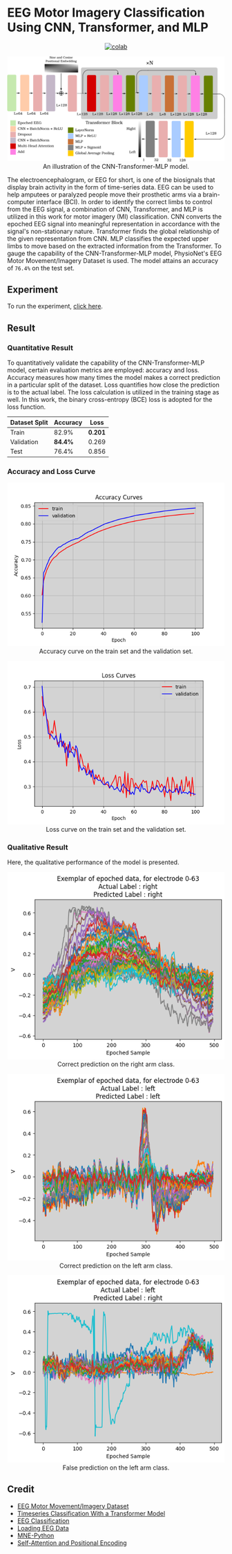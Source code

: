 # EEG Motor Imagery Classification Using CNN, Transformer, and MLP

 <div align="center">
    <a href="https://colab.research.google.com/github/reshalfahsi/eeg-motor-imagery-classification/blob/master/EEG_Motor_Imagery_Classification_Using_CNN_Transformer_and_MLP.ipynb"><img src="https://colab.research.google.com/assets/colab-badge.svg" alt="colab"></a>
    <br />
 </div>


 <p align="center"> <img src="https://github.com/reshalfahsi/eeg-motor-imagery-classification/blob/master/assets/cnn-transformer-mlp-white.png" alt="CNN-Transformer-MLP" > An illustration of the CNN-Transformer-MLP model. </p>


The electroencephalogram, or EEG for short, is one of the biosignals that display brain activity in the form of time-series data. EEG can be used to help amputees or paralyzed people move their prosthetic arms via a brain-computer interface (BCI). In order to identify the correct limbs to control from the EEG signal, a combination of CNN, Transformer, and MLP is utilized in this work for motor imagery (MI) classification. CNN converts the epoched EEG signal into meaningful representation in accordance with the signal's non-stationary nature. Transformer finds the global relationship of the given representation from CNN. MLP classifies the expected upper limbs to move based on the extracted information from the Transformer. To gauge the capability of the CNN-Transformer-MLP model, PhysioNet's EEG Motor Movement/Imagery Dataset is used. The model attains an accuracy of ``76.4%`` on the test set.


## Experiment

To run the experiment, [click here](https://github.com/reshalfahsi/eeg-motor-imagery-classification/blob/master/EEG_Motor_Imagery_Classification_Using_CNN_Transformer_and_MLP.ipynb).


## Result

### Quantitative Result
To quantitatively validate the capability of the CNN-Transformer-MLP model, certain evaluation metrics are employed: accuracy and loss. Accuracy measures how many times the model makes a correct prediction in a particular split of the dataset. Loss quantifies how close the prediction is to the actual label. The loss calculation is utilized in the training stage as well. In this work, the binary cross-entropy (BCE) loss is adopted for the loss function.

Dataset Split | Accuracy | Loss
------------ | ------------- | -------------
Train | 82.9% | **0.201** 
Validation | **84.4%** | 0.269
Test | 76.4% | 0.856


### Accuracy and Loss Curve

 <p align="center"> <img src="https://github.com/reshalfahsi/eeg-motor-imagery-classification/blob/master/assets/accuracy_curve.png" alt="acc_curve" > <br /> Accuracy curve on the train set and the validation set. </p>
 
  <p align="center"> <img src="https://github.com/reshalfahsi/eeg-motor-imagery-classification/blob/master/assets/loss_curve.png" alt="loss_curve" > <br /> Loss curve on the train set and the validation set. </p>

### Qualitative Result

Here, the qualitative performance of the model is presented.

<p align="center"> <img src="https://github.com/reshalfahsi/eeg-motor-imagery-classification/blob/master/assets/true_right.png" alt="true_right" > <br /> Correct prediction on the right arm class. </p>

<p align="center"> <img src="https://github.com/reshalfahsi/eeg-motor-imagery-classification/blob/master/assets/true_left.png" alt="true_left" > <br /> Correct prediction on the left arm class. </p>

<p align="center"> <img src="https://github.com/reshalfahsi/eeg-motor-imagery-classification/blob/master/assets/false_right.png" alt="false_right" > <br /> False prediction on the left arm class. </p>

## Credit

- [EEG Motor Movement/Imagery Dataset](https://physionet.org/content/eegmmidb/1.0.0/)
- [Timeseries Classification With a Transformer Model](https://keras.io/examples/timeseries/timeseries_classification_transformer/)
- [EEG Classification](https://github.com/DavidSilveraGabriel/EEG-classification/blob/master/Using_mne_and_braindecode.ipynb)
- [Loading EEG Data](https://neuro.inf.unibe.ch/AlgorithmsNeuroscience/Tutorial_files/DataLoading.html)
- [MNE-Python](https://mne.tools/stable/glossary.html)
- [Self-Attention and Positional Encoding](https://d2l.ai/chapter_attention-mechanisms-and-transformers/self-attention-and-positional-encoding.html)
